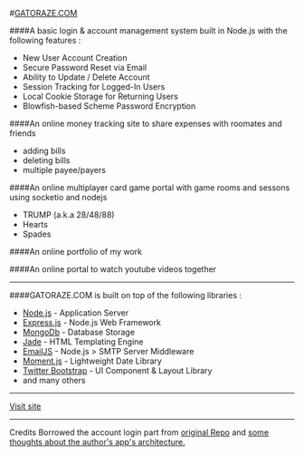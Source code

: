 #[GATORAZE.COM](http://gatoraze.com)

####A basic login & account management system built in Node.js with the following features :

* New User Account Creation
* Secure Password Reset via Email
* Ability to Update / Delete Account
* Session Tracking for Logged-In Users
* Local Cookie Storage for Returning Users
* Blowfish-based Scheme Password Encryption

####An online money tracking site to share expenses with roomates and friends

* adding bills
* deleting bills
* multiple payee/payers

####An online multiplayer card game portal with game rooms and sessons using socketio and nodejs

* TRUMP (a.k.a 28/48/88)
* Hearts
* Spades


####An online portfolio of my work

####An online portal to watch youtube videos together

***

####GATORAZE.COM is built on top of the following libraries :

* [Node.js](http://nodejs.org/) - Application Server
* [Express.js](http://expressjs.com/) - Node.js Web Framework
* [MongoDb](http://www.mongodb.org/) - Database Storage
* [Jade](http://jade-lang.com/) - HTML Templating Engine
* [EmailJS](http://github.com/eleith/emailjs) - Node.js > SMTP Server Middleware
* [Moment.js](http://momentjs.com/) - Lightweight Date Library
* [Twitter Bootstrap](http://twitter.github.com/bootstrap/) - UI Component & Layout Library
* and many others

***

[Visit site](http://gatoraze.com)

***

Credits Borrowed the account login part from [original Repo](http://node-login.braitsch.io) and [some thoughts about the author's app's architecture.](http://www.quietless.com/kitchen/building-a-login-system-in-node-js-and-mongodb/)

